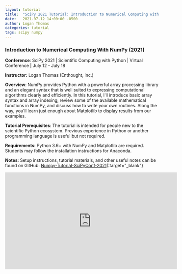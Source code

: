 ```yaml
---
layout: tutorial
title:  "SciPy 2021 Tutorial: Introduction to Numerical Computing with Numpy"
date:   2021-07-12 14:00:00 -0500
author: Logan Thomas
categories: tutorial
tags: scipy numpy
---
```

### Introduction to Numerical Computing With NumPy (2021)

**Conference**: SciPy 2021 &#124; Scientific Computing with Python &#124; Virtual Conference &#124; July 12 - July 18

**Instructor:** Logan Thomas (Enthought, Inc.)

**Overview**: NumPy provides Python with a powerful array processing library and an elegant syntax that is well suited to expressing computational algorithms clearly and efficiently. In this tutorial, I'll introduce basic array syntax and array indexing, review some of the available mathematical functions in NumPy, and discuss how to write your own routines. Along the way, you'll learn just enough about Matplotlib to display results from our examples.

**Tutorial Prerequisites**: The tutorial is intended for people new to the scientific Python ecosystem. Previous experience in Python or another programming language is useful but not required.

**Requirements**: Python 3.6+ with NumPy and Matplotlib are required. Students may follow the installation instructions for Anaconda.

**Notes**: Setup instructions, tutorial materials, and other useful notes can be found on GitHub: [Numpy-Tutorial-SciPyConf-2021](https://github.com/enthought/Numpy-Tutorial-SciPyConf-2021){:target="_blank"}

<iframe width="560" height="315" src="https://www.youtube.com/embed/8L1MgStSZhk" title="YouTube video player" frameborder="0" allow="accelerometer; autoplay; clipboard-write; encrypted-media; gyroscope; picture-in-picture" allowfullscreen></iframe>

